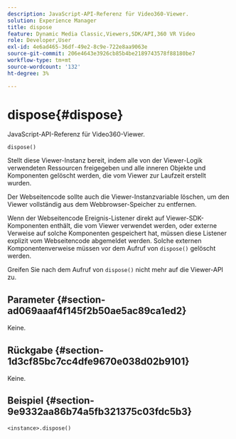 ```yaml
---
description: JavaScript-API-Referenz für Video360-Viewer.
solution: Experience Manager
title: dispose
feature: Dynamic Media Classic,Viewers,SDK/API,360 VR Video
role: Developer,User
exl-id: 4e6ad465-36df-49e2-8c9e-722e8aa9063e
source-git-commit: 206e4643e3926cb85b4be2189743578f88180be7
workflow-type: tm+mt
source-wordcount: '132'
ht-degree: 3%

---
```


# dispose{#dispose}

JavaScript-API-Referenz für Video360-Viewer.

`dispose()`

Stellt diese Viewer-Instanz bereit, indem alle von der Viewer-Logik verwendeten Ressourcen freigegeben und alle inneren Objekte und Komponenten gelöscht werden, die vom Viewer zur Laufzeit erstellt wurden.

Der Webseitencode sollte auch die Viewer-Instanzvariable löschen, um den Viewer vollständig aus dem Webbrowser-Speicher zu entfernen.

Wenn der Webseitencode Ereignis-Listener direkt auf Viewer-SDK-Komponenten enthält, die vom Viewer verwendet werden, oder externe Verweise auf solche Komponenten gespeichert hat, müssen diese Listener explizit vom Webseitencode abgemeldet werden. Solche externen Komponentenverweise müssen vor dem Aufruf von `dispose()` gelöscht werden.

Greifen Sie nach dem Aufruf von `dispose()` nicht mehr auf die Viewer-API zu.

## Parameter {#section-ad069aaaf4f145f2b50ae5ac89ca1ed2}

Keine.

## Rückgabe {#section-1d3cf85bc7cc4dfe9670e038d02b9101}

Keine.

## Beispiel {#section-9e9332aa86b74a5fb321375c03fdc5b3}

```
<instance>.dispose()
```

